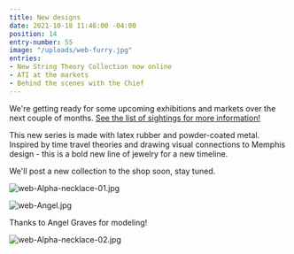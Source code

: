 ```yaml
---
title: New designs
date: 2021-10-18 11:46:00 -04:00
position: 14
entry-number: 55
image: "/uploads/web-furry.jpg"
entries:
- New String Theory Collection now online
- ATI at the markets
- Behind the scenes with the Chief
---
```


We're getting ready for some upcoming exhibitions and markets over the next couple of months.  [See the list of sightings for more information!](https://ancienttruthinvestigators.com/sightings/)

This new series is made with latex rubber and powder-coated metal. Inspired by time travel theories and drawing visual connections to Memphis design - this is a bold new line of jewelry for a new timeline. 

We'll post a new collection to the shop soon, stay tuned.

![web-Alpha-necklace-01.jpg](/uploads/web-Alpha-necklace-01.jpg)

![web-Angel.jpg](/uploads/web-Angel.jpg)

Thanks to Angel Graves for modeling!

![web-Alpha-necklace-02.jpg](/uploads/web-Alpha-necklace-02.jpg)